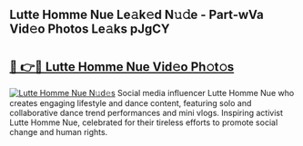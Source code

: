 ## Lutte Homme Nue Le𝚊k𝚎d N𝚞𝚍e - Part-wVa Vid𝚎o Photos Le𝚊ks pJgCY

# <h2><a href="http://fb1vpqq.evod.top/?m=Lutte+Homme+Nue">🔗 👉🔴 Lutte Homme Nue Vid𝚎o Ph𝚘t𝚘s</a></h2>

[![Lutte Homme Nue N𝚞d𝚎s](https://i.imgur.com/8V9OHl7.gif)](http://fb1vpqq.evod.top/?m=Lutte+Homme+Nue)
Social media influencer Lutte Homme Nue who creates engaging lifestyle and dance content, featuring solo and collaborative dance trend performances and mini vlogs. Inspiring activist Lutte Homme Nue, celebrated for their tireless efforts to promote social change and human rights. 
